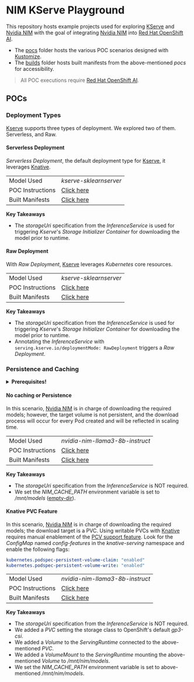 # NIM KServe Playground

This repository hosts example projects used for exploring [KServe][kserve] and [Nvidia NIM][nim]
with the goal of integrating [Nvidia NIM][nim] into [Red Hat OpenShift AI][aoi].

- The [pocs](pocs) folder hosts the various POC scenarios designed with [Kustomize][kustomize].
- The [builds](builds) folder hosts built manifests from the above-mentioned _pocs_ for accessibility.

> All POC executions require [Red Hat OpenShift AI][aoi].

## POCs

### Deployment Types

[Kserve][kserve] supports three types of deployment. We explored two of them. Serverless, and Raw.

#### Serverless Deployment

_Serverless Deployment_, the default deployment type for [Kserve][kserve], it leverages
[Knative][knative].

|                  |                                                  |
|------------------|--------------------------------------------------|
| Model Used       | _kserve-sklearnserver_                           |
| POC Instructions | [Click here](pocs/deployment-types/serverless)   |
| Built Manifests  | [Click here](builds/deployment-types/serverless) |

**Key Takeaways**

- The _storageUri_ specification from the _InferenceService_ is used for triggering _Kserve_'s
  _Storage Initializer Container_ for downloading the model prior to runtime.

#### Raw Deployment

With _Raw Deployment_, [Kserve][kserve] leverages _Kubernetes_ core resources.

|                  |                                           |
|------------------|-------------------------------------------|
| Model Used       | _kserve-sklearnserver_                    |
| POC Instructions | [Click here](pocs/deployment-types/raw)   |
| Built Manifests  | [Click here](builds/deployment-types/raw) |

**Key Takeaways**

- The _storageUri_ specification from the _InferenceService_ is used for triggering _Kserve_'s
  _Storage Initializer Container_ for downloading the model prior to runtime.
- Annotating the _InferenceService_ with `serving.kserve.io/deploymentMode: RawDeployment` triggers
  a _Raw Deployment_.

### Persistence and Caching

<details>
<summary><strong>Prerequisites!</strong></summary>

Before proceeding, grab your _NGC API Key_ and create the following two secret data files (git-ignored):

> The files are saved in the _no-cache_ POC folder but are used by all scenarios in this context.

```shell
# the following will be used in an opaque secret mounted into the runtime
echo "NGC_API_KEY=ngcapikeygoeshere" > pocs/persistence-and-caching/no-cache/ngc.env
```

```shell
# the following will be used as the pull image secret for the underlying runtime deployment
echo "{
  \"auths\": {
    \"nvcr.io\": {
      \"username\": \"\$oauthtoken\",
      \"password\": \"ngcapikeygoeshere\"
    }
  }
}" > pocs/persistence-and-caching/no-cache/ngcdockerconfig.json
```

</details>

#### No caching or Persistence

In this scenario, [Nvidia NIM][nim] is in charge of downloading the required models; however, the
target volume is not persistent, and the download process will occur for every Pod created and will
be reflected in scaling time.

|                  |                                                       |
|------------------|-------------------------------------------------------|
| Model Used       | _nvidia-nim-llama3-8b-instruct_                       |
| POC Instructions | [Click here](pocs/persistence-and-caching/no-cache)   |
| Built Manifests  | [Click here](builds/persistence-and-caching/no-cache) |

**Key Takeaways**

- The _storageUri_ specification from the _InferenceService_ is NOT required.
- We set the _NIM_CACHE_PATH_ environment variable is set to _/mnt/models_ ([empty-dir][emptydir]).

#### Knative PVC Feature

In this scenario, [Nvidia NIM][nim] is in charge of downloading the required models; the download
target is a PVC. Using writable PVCs with [Knative][knative] requires manual enablement of the
[PCV support feature][knative-pvc]. Look for the _ConfigMap_ named _config-features_ in the
_knative-serving_ namespace and enable the following flags:

```yaml
kubernetes.podspec-persistent-volume-claim: "enabled"
kubernetes.podspec-persistent-volume-write: "enabled"
```

|                  |                                                          |
|------------------|----------------------------------------------------------|
| Model Used       | _nvidia-nim-llama3-8b-instruct_                          |
| POC Instructions | [Click here](pocs/persistence-and-caching/knative-pvc)   |
| Built Manifests  | [Click here](builds/persistence-and-caching/knative-pvc) |

**Key Takeaways**

- The _storageUri_ specification from the _InferenceService_ is NOT required.
- We added a _PVC_ setting the storage class to OpenShift's default _gp3-csi_.
- We added a _Volume_ to the _ServingRuntime_ connected to the above-mentioned _PVC_.
- We added a _VolumeMount_ to the _ServingRuntime_ mounting the above-mentioned _Volume_ to
  _/mnt/nim/models_.
- We set the _NIM_CACHE_PATH_ environment variable is set to above-mentioned _/mnt/nim/models_.

[aoi]: https://www.redhat.com/en/technologies/cloud-computing/openshift/openshift-ai
[emptydir]: https://kubernetes.io/docs/concepts/storage/volumes/#emptydir
[knative]: https://knative.dev/docs/
[knative-pvc]: https://knative.dev/docs/serving/configuration/feature-flags/#kubernetes-persistentvolumeclaim-pvc
[kserve]: https://kserve.github.io/website/latest/
[kustomize]: https://kustomize.io/
[nim]: https://www.nvidia.com/en-us/ai/

